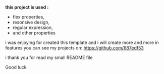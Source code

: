 **this project is used :**

- flex properties,
- resonsive design,
- regular expression,
- and other properties

i was enjoying for created this template 
and i will create more and more in features
you can see my projects on: https://github.com/687edf53

i thank you for read my small README file

Good luck
